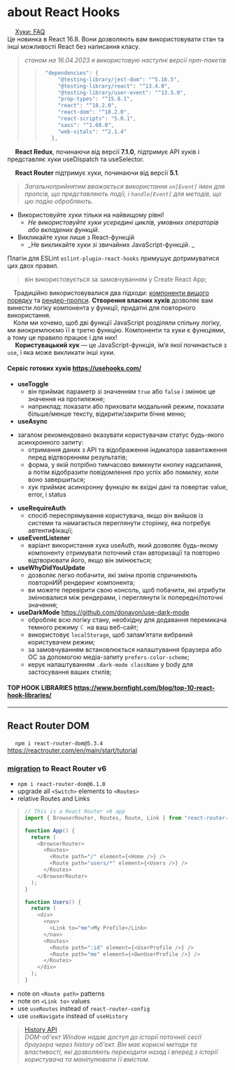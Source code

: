 # about React Hooks

&emsp; [Хуки: FAQ](https://uk.reactjs.org/docs/hooks-faq.html)\
Це новинка в React 16.8. Вони дозволяють вам використовувати стан та інші можливості React без написання класу.

> _станом на 16.04.2023 я використовую наступні версії npm-пакетів_
> > ```javascript
> >  "dependencies": {
> >      "@testing-library/jest-dom": "^5.16.5",
> >      "@testing-library/react": "^13.4.0",
> >      "@testing-library/user-event": "^13.5.0",
> >      "prop-types": "^15.8.1",
> >      "react": "^18.2.0",
> >      "react-dom": "^18.2.0",
> >      "react-scripts": "5.0.1",
> >      "sass": "^1.60.0",
> >      "web-vitals": "^2.1.4"
> >    },
> > ```

&emsp; **React Redux**, починаючи від версії **7.1.0**, підтримує API хуків і представляє хуки useDispatch та useSelector.

&emsp; **React Router** підтримує хуки, починаючи від версії **5.1**.

> _Загальноприйнятим вважається використання `on[Event]` імен для пропсів, що представляють події, 
> і `handle[Event]` для методів, що цю подію обробляють._

* Використовуйте хуки тільки на найвищому рівні!
  - _Не використовуйте хуки усередині циклів, умовних операторів або вкладених функцій._
* Викликайте хуки лише з React-функцій
  - _Не викликайте хуки зі звичайних JavaScript-функцій. _

Плагін для ESLint `eslint-plugin-react-hooks` примушує дотримуватися цих двох правил.
> він використовується за замовчуванням у Create React App;


&emsp;Традиційно використовувалися два підходи: [компоненти вищого порядку](https://uk.legacy.reactjs.org/docs/higher-order-components.html) та [рендер-пропси](https://uk.legacy.reactjs.org/docs/render-props.html). **Створення власних хуків** дозволяє вам винести логіку компонента у функції, придатні для повторного використання.\
&emsp;Коли ми хочемо, щоб дві функції JavaScript розділяли спільну логіку, ми виокремлюємо її в третю функцію. Компоненти та хуки є функціями, а тому це правило працює і для них!\
&emsp; **Користувацький хук** — це JavaScript-функція, ім’я якої починається з `use`, і яка може викликати інші хуки. 

#### Сервіс готових хуків https://usehooks.com/
* **useToggle**
  + він приймає параметр зі значенням `true` або `false` і змінює це значення на протилежне;
  + наприклад: показати або приховати модальний режим, показати більше/менше тексту, відкрити/закрити бічне меню;
*   **useAsync**
  + загалом рекомендовано вказувати користувачам статус будь-якого асинхронного запиту:
    - отримання даних з API та відображення індикатора завантаження перед відтворенням результатів;
    - форма, у якій потрібно тимчасово вимкнути кнопку надсилання, а потім відобразити повідомлення про успіх або помилку, коли воно завершиться;
    - хук приймає асинхронну функцію як вхідні дані та повертає value, error, і status
* **useRequireAuth**
  + спосіб переспрямування користувача, якщо він вийшов із системи та намагається переглянути сторінку, яка потребує автентифікації;
* **useEventListener**
  + варіант використання хука useAuth, який дозволяє будь-якому компоненту отримувати поточний стан авторизації та повторно відтворювати його, якщо він змінюється;
* **useWhyDidYouUpdate**
  + дозволяє легко побачити, які зміни пропів спричиняють повторнИЙ рендеринг компонента;
  + ви можете перевірити свою консоль, щоб побачити, які атрибути змінювалися між рендерами, і переглянути їх попередні/поточні значення;
* **useDarkMode** https://github.com/donavon/use-dark-mode
  + обробляє всю логіку стану, необхідну для додавання перемикача темного режиму ☾ на ваш веб-сайт;
  + використовує `localStorage`, щоб запам’ятати вибраний користувачем режим;
  + за замовчуванням встановлюється налаштування браузера або ОС за допомогою медіа-запиту `prefers-color-scheme`;
  + керує налаштуванням `.dark-mode className` у body для застосування ваших стилів;

#### TOP HOOK LIBRARIES https://www.bornfight.com/blog/top-10-react-hook-libraries/

- - -

## React Router DOM
&emsp; `npm i react-router-dom@5.3.4`\
https://reactrouter.com/en/main/start/tutorial

### [migration](https://github.com/remix-run/react-router/blob/main/docs/upgrading/v5.md#upgrade-to-react-router-v6) to React Router v6
+ `npm i react-router-dom@6.1.0`
+ upgrade all `<Switch>` elements to `<Routes>`
+ relative Routes and Links
> ```javascript
> // This is a React Router v6 app
> import { BrowserRouter, Routes, Route, Link } from "react-router-dom";
> 
> function App() {
>   return (
>     <BrowserRouter>
>       <Routes>
>         <Route path="/" element={<Home />} />
>         <Route path="users/*" element={<Users />} />
>       </Routes>
>     </BrowserRouter>
>   );
> }
> 
> function Users() {
>   return (
>     <div>
>       <nav>
>         <Link to="me">My Profile</Link>
>       </nav>
>       <Routes>
>         <Route path=":id" element={<UserProfile />} />
>         <Route path="me" element={<OwnUserProfile />} />
>       </Routes>
>     </div>
>   );
> }
> ```
+ note on `<Route path>` patterns
+ note on `<Link to>` values
+ use `useRoutes` instead of `react-router-config`
+ use `useNavigate` instead of `useHistory`
> [History API](https://developer.mozilla.org/ru/docs/Web/API/History_API)\
> _DOM-об'єкт Window надає доступ до історії поточної сесії браузера через history об'єкт._ 
> _Він має корисні методи та властивості, які дозволяють переходити назад і вперед з історії користувача та маніпулювати її вмістом._





